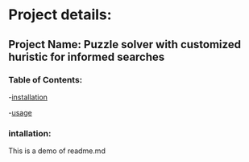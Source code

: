 # Project details:
## Project Name: Puzzle solver with customized huristic for informed searches
### Table of Contents:
-[installation](#installation)

-[usage](#usage)

### intallation:
This is a demo of readme.md
